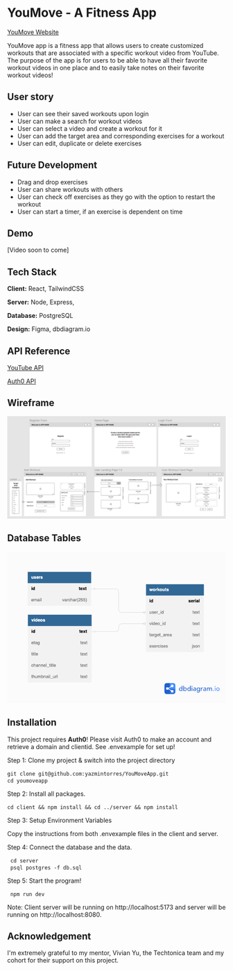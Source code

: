 
# YouMove - A Fitness App

[YouMove Website](https://server-mxft.onrender.com/)

YouMove app is a fitness app that allows users to create customized workouts that are associated with a specific workout video from YouTube. The purpose of the app is for users to be able to have all their favorite workout videos in one place and to easily take notes on their favorite workout videos!

## User story 
- User can see their saved workouts upon login 
- User can make a search for workout videos 
- User can select a video and create a workout for it 
- User can add the target area and corresponding exercises for a workout
- User can edit, duplicate or delete exercises

## Future Development 
- Drag and drop exercises 
- User can share workouts with others 
- User can check off exercises as they go with the option to restart the workout
- User can start a timer, if an exercise is dependent on time

## Demo 
[Video soon to come]


## Tech Stack

**Client:** React, TailwindCSS

**Server:** Node, Express, 

**Database:** PostgreSQL

**Design:** Figma, dbdiagram.io

## API Reference

[YouTube API](https://developers.google.com/youtube/v3)

[Auth0 API](https://auth0.com/docs/api)

## Wireframe 

![Wireframe](images/wireframe.png)

## Database Tables

![Tables](images/DBSchema.png)

## Installation

This project requires **Auth0**! Please visit Auth0 to make an account and retrieve a domain and clientid. See .envexample for set up!

Step 1: Clone my project & switch into the project directory 

  ```
  git clone git@github.com:yazmintorres/YouMoveApp.git
  cd youmoveapp
```

Step 2: Install all packages.

  ```
  cd client && npm install && cd ../server && npm install
```

Step 3: Setup Environment Variables

Copy the instructions from both .envexample files in the client and server.

Step 4: Connect the database and the data.

  ```
   cd server
   psql postgres -f db.sql
```

Step 5: Start the program!

  ```
   npm run dev
```

Note: Client server will be running on http://localhost:5173 and server will be running on http://localhost:8080.

## Acknowledgement

I'm extremely grateful to my mentor, Vivian Yu, the Techtonica team and my cohort for their support on this project.

